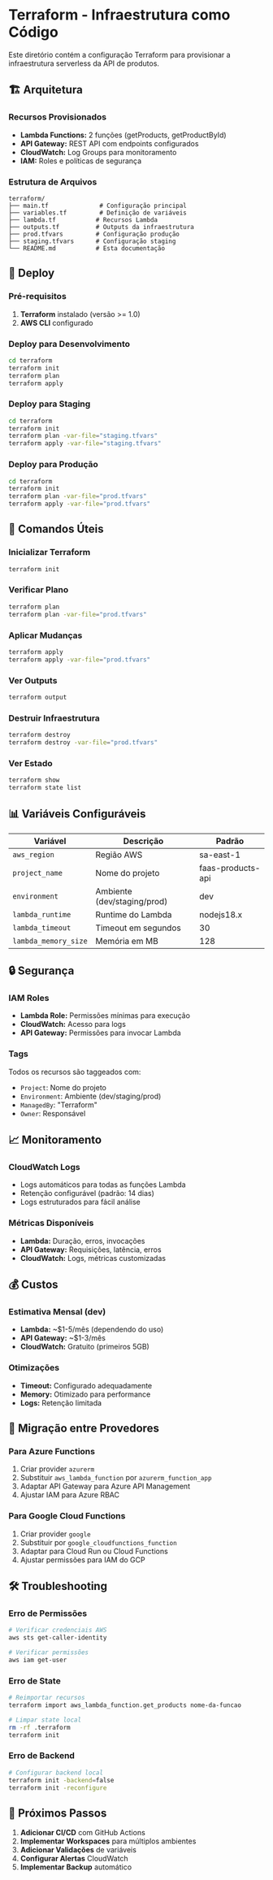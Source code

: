 # Terraform - Infraestrutura como Código

Este diretório contém a configuração Terraform para provisionar a infraestrutura serverless da API de produtos.

## 🏗️ Arquitetura

### Recursos Provisionados
- **Lambda Functions:** 2 funções (getProducts, getProductById)
- **API Gateway:** REST API com endpoints configurados
- **CloudWatch:** Log Groups para monitoramento
- **IAM:** Roles e políticas de segurança

### Estrutura de Arquivos
```
terraform/
├── main.tf              # Configuração principal
├── variables.tf         # Definição de variáveis
├── lambda.tf           # Recursos Lambda
├── outputs.tf          # Outputs da infraestrutura
├── prod.tfvars         # Configuração produção
├── staging.tfvars      # Configuração staging
└── README.md           # Esta documentação
```

## 🚀 Deploy

### Pré-requisitos
1. **Terraform** instalado (versão >= 1.0)
2. **AWS CLI** configurado

### Deploy para Desenvolvimento
```bash
cd terraform
terraform init
terraform plan
terraform apply
```

### Deploy para Staging
```bash
cd terraform
terraform init
terraform plan -var-file="staging.tfvars"
terraform apply -var-file="staging.tfvars"
```

### Deploy para Produção
```bash
cd terraform
terraform init
terraform plan -var-file="prod.tfvars"
terraform apply -var-file="prod.tfvars"
```

## 🔧 Comandos Úteis

### Inicializar Terraform
```bash
terraform init
```

### Verificar Plano
```bash
terraform plan
terraform plan -var-file="prod.tfvars"
```

### Aplicar Mudanças
```bash
terraform apply
terraform apply -var-file="prod.tfvars"
```

### Ver Outputs
```bash
terraform output
```

### Destruir Infraestrutura
```bash
terraform destroy
terraform destroy -var-file="prod.tfvars"
```

### Ver Estado
```bash
terraform show
terraform state list
```

## 📊 Variáveis Configuráveis

| Variável | Descrição | Padrão |
|----------|-----------|--------|
| `aws_region` | Região AWS | sa-east-1 |
| `project_name` | Nome do projeto | faas-products-api |
| `environment` | Ambiente (dev/staging/prod) | dev |
| `lambda_runtime` | Runtime do Lambda | nodejs18.x |
| `lambda_timeout` | Timeout em segundos | 30 |
| `lambda_memory_size` | Memória em MB | 128 |

## 🔒 Segurança

### IAM Roles
- **Lambda Role:** Permissões mínimas para execução
- **CloudWatch:** Acesso para logs
- **API Gateway:** Permissões para invocar Lambda

### Tags
Todos os recursos são taggeados com:
- `Project`: Nome do projeto
- `Environment`: Ambiente (dev/staging/prod)
- `ManagedBy`: "Terraform"
- `Owner`: Responsável

## 📈 Monitoramento

### CloudWatch Logs
- Logs automáticos para todas as funções Lambda
- Retenção configurável (padrão: 14 dias)
- Logs estruturados para fácil análise

### Métricas Disponíveis
- **Lambda:** Duração, erros, invocações
- **API Gateway:** Requisições, latência, erros
- **CloudWatch:** Logs, métricas customizadas

## 💰 Custos

### Estimativa Mensal (dev)
- **Lambda:** ~$1-5/mês (dependendo do uso)
- **API Gateway:** ~$1-3/mês
- **CloudWatch:** Gratuito (primeiros 5GB)

### Otimizações
- **Timeout:** Configurado adequadamente
- **Memory:** Otimizado para performance
- **Logs:** Retenção limitada

## 🔄 Migração entre Provedores

### Para Azure Functions
1. Criar provider `azurerm`
2. Substituir `aws_lambda_function` por `azurerm_function_app`
3. Adaptar API Gateway para Azure API Management
4. Ajustar IAM para Azure RBAC

### Para Google Cloud Functions
1. Criar provider `google`
2. Substituir por `google_cloudfunctions_function`
3. Adaptar para Cloud Run ou Cloud Functions
4. Ajustar permissões para IAM do GCP

## 🛠️ Troubleshooting

### Erro de Permissões
```bash
# Verificar credenciais AWS
aws sts get-caller-identity

# Verificar permissões
aws iam get-user
```

### Erro de State
```bash
# Reimportar recursos
terraform import aws_lambda_function.get_products nome-da-funcao

# Limpar state local
rm -rf .terraform
terraform init
```

### Erro de Backend
```bash
# Configurar backend local
terraform init -backend=false
terraform init -reconfigure
```

## 📝 Próximos Passos

1. **Adicionar CI/CD** com GitHub Actions
2. **Implementar Workspaces** para múltiplos ambientes
3. **Adicionar Validações** de variáveis
4. **Configurar Alertas** CloudWatch
5. **Implementar Backup** automático
